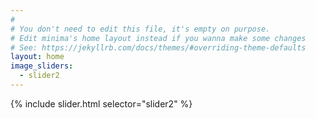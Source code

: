 ```yaml
---
#
# You don't need to edit this file, it's empty on purpose.
# Edit minima's home layout instead if you wanna make some changes
# See: https://jekyllrb.com/docs/themes/#overriding-theme-defaults
layout: home
image_sliders:
  - slider2
---
```

{% include slider.html selector="slider2" %}
